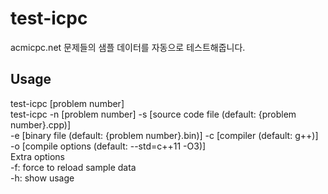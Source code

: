 # test-icpc
acmicpc.net 문제들의 샘플 데이터를 자동으로 테스트해줍니다. 

## Usage
test-icpc [problem number]  
test-icpc -n [problem number] -s [source code file (default: {problem number}.cpp)]  
           -e [binary file (default: {problem number}.bin)] -c [compiler (default: g++)]  
           -o [compile options (default: --std=c++11 -O3)]  
Extra options  
-f: force to reload sample data  
-h: show usage  